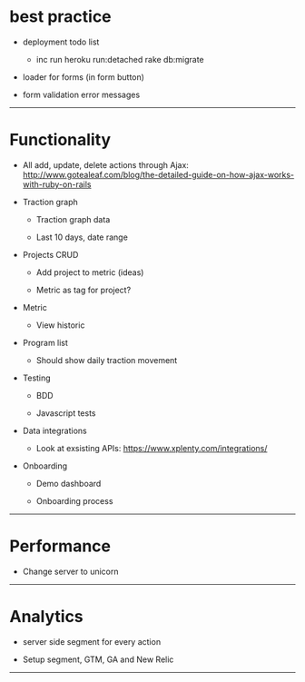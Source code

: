 # best practice

* deployment todo list

    - inc run heroku run:detached rake db:migrate

* loader for forms (in form button)

* form validation error messages

***

# Functionality

* All add, update, delete actions through Ajax: http://www.gotealeaf.com/blog/the-detailed-guide-on-how-ajax-works-with-ruby-on-rails

* Traction graph

    - Traction graph data

    - Last 10 days, date range

* Projects CRUD

    - Add project to metric (ideas)

    - Metric as tag for project?

* Metric

    - View historic

* Program list

    - Should show daily traction movement

* Testing

    - BDD

    - Javascript tests

* Data integrations

    - Look at exsisting APIs: https://www.xplenty.com/integrations/

* Onboarding

    - Demo dashboard

    - Onboarding process

***

# Performance

* Change server to unicorn

***

# Analytics

* server side segment for every action

* Setup segment, GTM, GA and New Relic

***
